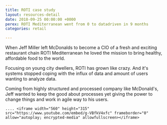 ```yaml
---
title: ROTI case study
layout: resources-detail
date: 2018-09-25 00:00:00 +0000
perex: ROTI Mediterranean went from 0 to datadriven in 9 months
categories: retail

---
```

When Jeff Miller left McDonalds to become a CIO of a fresh and exciting restaurant chain ROTI Mediterranean he loved the mission to bring healthy, affordable food to the world.

Focusing on young city dwellers, ROTI has grown like crazy. And it's systems stopped coping with the influx of data and amount of users wanting to analyze data.

Coming from highly structured and processed company like McDonald's, Jeff wanted to keep the good about processes yet giving the power to change things and work in agile way to his users.

    .... <iframe width="560" height="315" src="https://www.youtube.com/embed/g-VBfkV4xfc" frameborder="0" allow="autoplay; encrypted-media" allowfullscreen></iframe>
